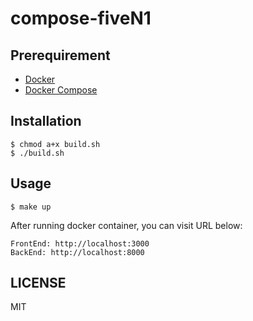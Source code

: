 # compose-fiveN1

## Prerequirement

- [Docker](https://www.docker.com/)
- [Docker Compose](https://docs.docker.com/compose/)

## Installation

```shell
$ chmod a+x build.sh
$ ./build.sh
```

## Usage

```shell
$ make up
```

After running docker container, you can visit URL below:

```
FrontEnd: http://localhost:3000
BackEnd: http://localhost:8000
```

## LICENSE

MIT
